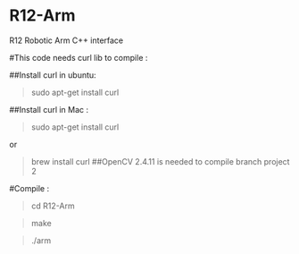 # R12-Arm
R12 Robotic Arm C++ interface

#This code needs curl lib to compile :

##Install curl in ubuntu:

  >sudo apt-get install curl
  
##Install curl in Mac :

  >sudo apt-get install curl
  
  or
  
  >brew install curl
##OpenCV 2.4.11 is needed to compile branch project 2  
  
#Compile : 
  >cd R12-Arm 
  
  >make
  
  >./arm <password> <path to save images> 
  
